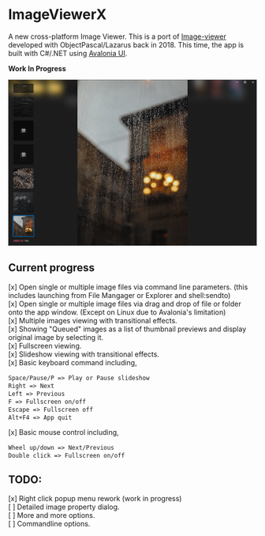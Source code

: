 # ImageViewerX
A new cross-platform Image Viewer. This is a port of [Image-viewer](https://github.com/torum/Image-viewer) developed with ObjectPascal/Lazarus back in 2018. This time, the app is built with C#/.NET using [Avalonia UI](https://github.com/AvaloniaUI/Avalonia).

**Work In Progress**

![ImageViewerX](https://github.com/torum/ImageViewerX/blob/main/Images/ImageViewerX.png?raw=true) 

## Current progress

[x] Open single or multiple image files via command line parameters. (this includes launching from File Mangager or Explorer and shell:sendto)  
[x] Open single or multiple image files via drag and drop of file or folder onto the app window. (Except on Linux due to Avalonia's limitation)  
[x] Multiple images viewing with transitional effects.  
[x] Showing "Queued" images as a list of thumbnail previews and display original image by selecting it.  
[x] Fullscreen viewing.  
[x] Slideshow viewing with transitional effects.   
[x] Basic keyboard command including,  
```
Space/Pause/P => Play or Pause slideshow
Right => Next  
Left => Previous  
F => Fullscreen on/off 
Escape => Fullscreen off 
Alt+F4 => App quit 
```
[x] Basic mouse control including,  
```
Wheel up/down => Next/Previous   
Double click => Fullscreen on/off
```

 ## TODO:
[x] Right click popup menu rework (work in progress)  
[ ] Detailed image property dialog.   
[ ] More and more options.   
[ ] Commandline options.  
